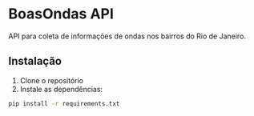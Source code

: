 # BoasOndas API

API para coleta de informações de ondas nos bairros do Rio de Janeiro.

## Instalação

1. Clone o repositório
2. Instale as dependências:

```bash
pip install -r requirements.txt